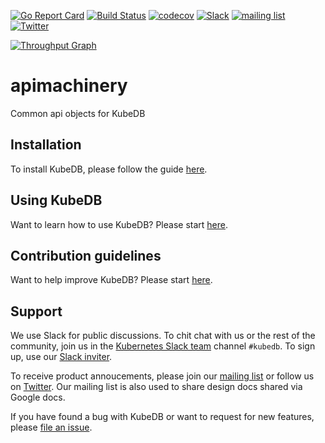 [![Go Report Card](https://goreportcard.com/badge/github.com/tekliner/apimachinery)](https://goreportcard.com/report/github.com/tekliner/apimachinery)
[![Build Status](https://travis-ci.org/kubedb/apimachinery.svg?branch=master)](https://travis-ci.org/kubedb/apimachinery)
[![codecov](https://codecov.io/gh/kubedb/apimachinery/branch/master/graph/badge.svg)](https://codecov.io/gh/kubedb/apimachinery)
[![Slack](http://slack.kubernetes.io/badge.svg)](http://slack.kubernetes.io/#kubedb)
[![mailing list](https://img.shields.io/badge/mailing_list-join-blue.svg)](https://groups.google.com/forum/#!forum/kubedb)
[![Twitter](https://img.shields.io/twitter/follow/kubedb.svg?style=social&logo=twitter&label=Follow)](https://twitter.com/intent/follow?screen_name=kubedb)

[![Throughput Graph](https://graphs.waffle.io/kubedb/project/throughput.svg)](https://waffle.io/kubedb/project/metrics/throughput)

# apimachinery
Common api objects for KubeDB

## Installation
To install KubeDB, please follow the guide [here](https://kubedb.com/docs/latest/setup/install/).

## Using KubeDB
Want to learn how to use KubeDB? Please start [here](https://kubedb.com/docs/latest/guides/).

## Contribution guidelines
Want to help improve KubeDB? Please start [here](https://kubedb.com/docs/latest/welcome/contributing/).

## Support
We use Slack for public discussions. To chit chat with us or the rest of the community, join us in the [Kubernetes Slack team](https://kubernetes.slack.com/messages/C8149MREV/) channel `#kubedb`. To sign up, use our [Slack inviter](http://slack.kubernetes.io/).

To receive product annoucements, please join our [mailing list](https://groups.google.com/forum/#!forum/kubedb) or follow us on [Twitter](https://twitter.com/KubeDB). Our mailing list is also used to share design docs shared via Google docs.

If you have found a bug with KubeDB or want to request for new features, please [file an issue](https://github.com/kubedb/project/issues/new).
